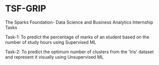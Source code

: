 # TSF-GRIP
The Sparks Foundation- Data Science and Business Analytics Internship Tasks 

Task-1:
     To predict the percentage of marks of an student based on the number of study hours using Supervised ML

Task-2:
     To predict the optimum number of clusters from the 'Iris' dataset and represent it visually using Unsupervised ML
